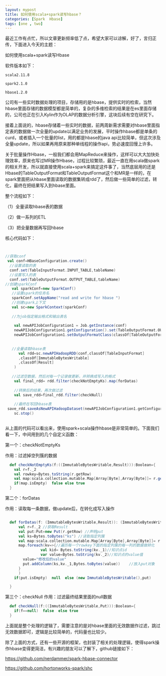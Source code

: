 ```yaml
---
layout: mypost
title: 如何使用scala+spark读写hbase？
categories: [Spark  Hbase]
tags: [one , two]
---
```





最近工作有点忙，所以文章更新频率低了点，希望大家可以谅解，好了，言归正传，下面进入今天的主题：

如何使用scala+spark读写Hbase

软件版本如下：
````
scala2.11.8

spark2.1.0

hbase1.2.0
````

公司有一些实时数据处理的项目，存储用的是hbase，提供实时的检索，当然hbase里面存储的数据模型都是简单的，复杂的多维检索的结果是在es里面存储的，公司也正在引入Kylin作为OLAP的数据分析引擎，这块后续有空在研究下。



接着上面说的，hbase存储着一些实时的数据，前两周新需求需要对hbase里面指定表的数据做一次全量的update以满足业务的发展，平时操作hbase都是单条的curd，或者插入一个批量的list，用的都是hbase的java api比较简单，但这次涉及全量update，所以如果再用原来那种单线程的操作api，势必速度回慢上许多。

关于批量操作Hbase，一般我们都会用MapReduce来操作，这样可以大大加快处理效率，原来也写过MR操作Hbase，过程比较繁琐，最近一直在用scala做spark的相关开发，所以就直接使用scala+spark来搞定这件事了，当然底层用的还是Hbase的TableOutputFormat和TableOutputFormat这个和MR是一样的，在spark里面把从hbase里面读取的数据集转成rdd了，然后做一些简单的过滤，转化，最终在把结果写入到hbase里面。


整个流程如下：


（1）全量读取hbase表的数据

（2）做一系列的ETL

（3）把全量数据再写回hbase



核心代码如下：

````scala


//获取conf
 val conf=HBaseConfiguration.create()
  //设置读取的表
  conf.set(TableInputFormat.INPUT_TABLE,tableName)
  //设置写入的表
  conf.set(TableOutputFormat.OUTPUT_TABLE,tableName)
//创建sparkConf    
   val sparkConf=new SparkConf()
   //设置spark的任务名
   sparkConf.setAppName("read and write for hbase ")
   //创建spark上下文
   val sc=new SparkContext(sparkConf)
   
   //为job指定输出格式和输出表名
   
    val newAPIJobConfiguration1 = Job.getInstance(conf)
    newAPIJobConfiguration1.getConfiguration().set(TableOutputFormat.OUTPUT_TABLE, tableName)
    newAPIJobConfiguration1.setOutputFormatClass(classOf[TableOutputFormat[ImmutableBytesWritable]])
   
   
   //全量读取hbase表
      val rdd=sc.newAPIHadoopRDD(conf,classOf[TableInputFormat]
      ,classOf[ImmutableBytesWritable]
      ,classOf[Result]
    )
   
   //过滤空数据，然后对每一个记录做更新，并转换成写入的格式
    val final_rdd= rdd.filter(checkNotEmptyKs).map(forDatas)
    
    //转换后的结果，再次做过滤
    val save_rdd=final_rdd.filter(checkNull)
    
    //最终在写回hbase表
 save_rdd.saveAsNewAPIHadoopDataset(newAPIJobConfiguration1.getConfiguration)
    sc.stop()
 

````

从上面的代码可以看出来，使用spark+scala操作hbase是非常简单的。下面我们看一下，中间用到的几个自定义函数：


第一个：checkNotEmptyKs 

作用：过滤掉空列簇的数据

````scala
  def checkNotEmptyKs(f:((ImmutableBytesWritable,Result))):Boolean={
    val r=f._2
    val rowkey=Bytes.toString(r.getRow)
    val map:scala.collection.mutable.Map[Array[Byte],Array[Byte]]= r.getFamilyMap(Bytes.toBytes("ks")).asScala
    if(map.isEmpty)  false else true
  }

````

第二个：forDatas

作用：读取每一条数据，做update后，在转化成写入操作

````scala

  def forDatas(f: (ImmutableBytesWritable,Result)): (ImmutableBytesWritable,Put)={
      val r=f._2 //获取Result
      val put:Put=new Put(r.getRow) //声明put
      val ks=Bytes.toBytes("ks") //读取指定列簇
      val map:scala.collection.mutable.Map[Array[Byte],Array[Byte]]= r.getFamilyMap(ks).asScala
      map.foreach(kv=>{//遍历每一个rowkey下面的指定列簇的每一列的数据做转化
                val kid= Bytes.toString(kv._1)//知识点id
                var value=Bytes.toString(kv._2)//知识点的value值
		value="修改后的value"
		put.addColumn(ks,kv._1,Bytes.toBytes(value))	//放入put对象
      }
      )
    if(put.isEmpty)  null  else (new ImmutableBytesWritable(),put)

  }

````


第三个：checkNull
作用：过滤最终结果里面的null数据
````scala
  def checkNull(f:((ImmutableBytesWritable,Put))):Boolean={
    if(f==null)  false  else true
  }
````


上面就是整个处理的逻辑了，需要注意的是对hbase里面的无效数据作过滤，跳过无效数据即可，逻辑是比较简单的，代码量也比较少。

除了上面的方式，还有一些开源的框架，也封装了相关的处理逻辑，使得spark操作hbase变得更简洁，有兴趣的朋友可以了解下，github链接如下：


<https://github.com/nerdammer/spark-hbase-connector>

<https://github.com/hortonworks-spark/shc>


